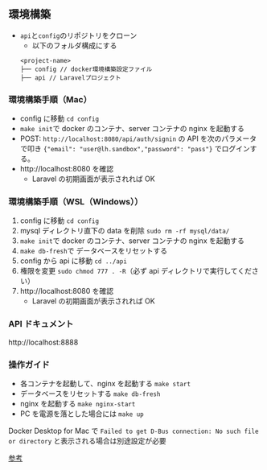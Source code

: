 ## 環境構築

- `api`と`config`のリポジトリをクローン
  - 以下のフォルダ構成にする
  ```
  <project-name>
  ├── config // docker環境構築設定ファイル
  ├── api // Laravelプロジェクト
  ```

### 環境構築手順（Mac）

- config に移動 `cd config`
- `make init`で docker のコンテナ、server コンテナの nginx を起動する
- POST: `http://localhost:8080/api/auth/signin` の API を次のパラメータで叩き `{"email": "user@lh.sandbox","password": "pass"}` でログインする。
- http://localhost:8080 を確認
  - Laravel の初期画面が表示されれば OK

### 環境構築手順（WSL（Windows））

1. config に移動 `cd config`
2. mysql ディレクトリ直下の data を削除 `sudo rm -rf mysql/data/`
3. `make init`で docker のコンテナ、server コンテナの nginx を起動する
4. `make db-fresh`で データベースをリセットする
5. config から api に移動 `cd ../api`
6. 権限を変更 `sudo chmod 777 . -R`（必ず api ディレクトリで実行してください）
7. http://localhost:8080 を確認
   - Laravel の初期画面が表示されれば OK

### API ドキュメント

http://localhost:8888

### 操作ガイド

- 各コンテナを起動して、nginx を起動する `make start`
- データベースをリセットする `make db-fresh`
- nginx を起動する `make nginx-start`
- PC を電源を落とした場合には `make up`

Docker Desktop for Mac で `Failed to get D-Bus connection: No such file or directory`
と表示される場合は別途設定が必要

[参考](https://ufirst.jp/memo/2023/01/docker-desktop-for-mac-%E3%81%A7-%E3%80%8Cfailed-to-get-d-bus-connection-no-such-file-or-directory%E3%80%8D%E3%82%A8%E3%83%A9%E3%83%BC/)
